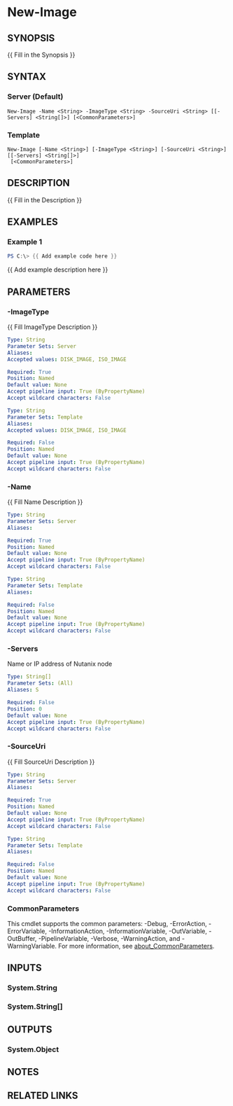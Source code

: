 ﻿---
external help file: Nutanix.Prism.PS.Cmds.dll-Help.xml
Module Name: Nutanix.Prism.PS.Cmds
online version:
schema: 2.0.0
---

# New-Image

## SYNOPSIS
{{ Fill in the Synopsis }}

## SYNTAX

### Server (Default)
```
New-Image -Name <String> -ImageType <String> -SourceUri <String> [[-Servers] <String[]>] [<CommonParameters>]
```

### Template
```
New-Image [-Name <String>] [-ImageType <String>] [-SourceUri <String>] [[-Servers] <String[]>]
 [<CommonParameters>]
```

## DESCRIPTION
{{ Fill in the Description }}

## EXAMPLES

### Example 1
```powershell
PS C:\> {{ Add example code here }}
```

{{ Add example description here }}

## PARAMETERS

### -ImageType
{{ Fill ImageType Description }}

```yaml
Type: String
Parameter Sets: Server
Aliases:
Accepted values: DISK_IMAGE, ISO_IMAGE

Required: True
Position: Named
Default value: None
Accept pipeline input: True (ByPropertyName)
Accept wildcard characters: False
```

```yaml
Type: String
Parameter Sets: Template
Aliases:
Accepted values: DISK_IMAGE, ISO_IMAGE

Required: False
Position: Named
Default value: None
Accept pipeline input: True (ByPropertyName)
Accept wildcard characters: False
```

### -Name
{{ Fill Name Description }}

```yaml
Type: String
Parameter Sets: Server
Aliases:

Required: True
Position: Named
Default value: None
Accept pipeline input: True (ByPropertyName)
Accept wildcard characters: False
```

```yaml
Type: String
Parameter Sets: Template
Aliases:

Required: False
Position: Named
Default value: None
Accept pipeline input: True (ByPropertyName)
Accept wildcard characters: False
```

### -Servers
Name or IP address of Nutanix node

```yaml
Type: String[]
Parameter Sets: (All)
Aliases: S

Required: False
Position: 0
Default value: None
Accept pipeline input: True (ByPropertyName)
Accept wildcard characters: False
```

### -SourceUri
{{ Fill SourceUri Description }}

```yaml
Type: String
Parameter Sets: Server
Aliases:

Required: True
Position: Named
Default value: None
Accept pipeline input: True (ByPropertyName)
Accept wildcard characters: False
```

```yaml
Type: String
Parameter Sets: Template
Aliases:

Required: False
Position: Named
Default value: None
Accept pipeline input: True (ByPropertyName)
Accept wildcard characters: False
```

### CommonParameters
This cmdlet supports the common parameters: -Debug, -ErrorAction, -ErrorVariable, -InformationAction, -InformationVariable, -OutVariable, -OutBuffer, -PipelineVariable, -Verbose, -WarningAction, and -WarningVariable. For more information, see [about_CommonParameters](http://go.microsoft.com/fwlink/?LinkID=113216).

## INPUTS

### System.String
### System.String[]
## OUTPUTS

### System.Object
## NOTES

## RELATED LINKS
